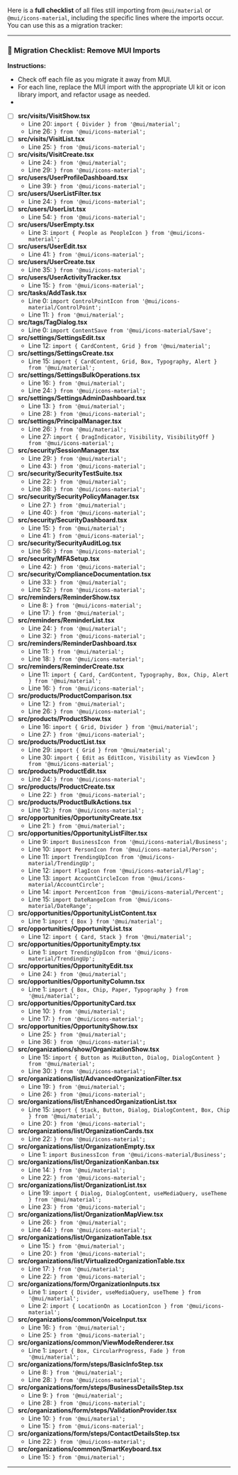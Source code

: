 Here is a **full checklist** of all files still importing from `@mui/material` or `@mui/icons-material`, including the specific lines where the imports occur. You can use this as a migration tracker:

---

### 📝 Migration Checklist: Remove MUI Imports
**Instructions:**  
- Check off each file as you migrate it away from MUI.
- For each line, replace the MUI import with the appropriate UI kit or icon library import, and refactor usage as needed.
- 
- [ ] **src/visits/VisitShow.tsx**
  - Line 20: `import { Divider } from '@mui/material';`
  - Line 26: `} from '@mui/icons-material';`
- [ ] **src/visits/VisitList.tsx**
  - Line 25: `} from '@mui/icons-material';`
- [ ] **src/visits/VisitCreate.tsx**
  - Line 24: `} from '@mui/material';`
  - Line 29: `} from '@mui/icons-material';`
- [ ] **src/users/UserProfileDashboard.tsx**
  - Line 39: `} from '@mui/icons-material';`
- [ ] **src/users/UserListFilter.tsx**
  - Line 24: `} from '@mui/icons-material';`
- [ ] **src/users/UserList.tsx**
  - Line 54: `} from '@mui/icons-material';`
- [ ] **src/users/UserEmpty.tsx**
  - Line 3: `import { People as PeopleIcon } from '@mui/icons-material';`
- [ ] **src/users/UserEdit.tsx**
  - Line 41: `} from '@mui/icons-material';`
- [ ] **src/users/UserCreate.tsx**
  - Line 35: `} from '@mui/icons-material';`
- [ ] **src/users/UserActivityTracker.tsx**
  - Line 15: `} from '@mui/icons-material';`
- [ ] **src/tasks/AddTask.tsx**
  - Line 0: `import ControlPointIcon from '@mui/icons-material/ControlPoint';`
  - Line 11: `} from '@mui/material';`
- [ ] **src/tags/TagDialog.tsx**
  - Line 0: `import ContentSave from '@mui/icons-material/Save';`
- [ ] **src/settings/SettingsEdit.tsx**
  - Line 12: `import { CardContent, Grid } from '@mui/material';`
- [ ] **src/settings/SettingsCreate.tsx**
  - Line 15: `import { CardContent, Grid, Box, Typography, Alert } from '@mui/material';`
- [ ] **src/settings/SettingsBulkOperations.tsx**
  - Line 16: `} from '@mui/material';`
  - Line 24: `} from '@mui/icons-material';`
- [ ] **src/settings/SettingsAdminDashboard.tsx**
  - Line 13: `} from '@mui/material';`
  - Line 28: `} from '@mui/icons-material';`
- [ ] **src/settings/PrincipalManager.tsx**
  - Line 26: `} from '@mui/material';`
  - Line 27: `import { DragIndicator, Visibility, VisibilityOff } from '@mui/icons-material';`
- [ ] **src/security/SessionManager.tsx**
  - Line 29: `} from '@mui/material';`
  - Line 43: `} from '@mui/icons-material';`
- [ ] **src/security/SecurityTestSuite.tsx**
  - Line 22: `} from '@mui/material';`
  - Line 38: `} from '@mui/icons-material';`
- [ ] **src/security/SecurityPolicyManager.tsx**
  - Line 27: `} from '@mui/material';`
  - Line 40: `} from '@mui/icons-material';`
- [ ] **src/security/SecurityDashboard.tsx**
  - Line 15: `} from '@mui/material';`
  - Line 41: `} from '@mui/icons-material';`
- [ ] **src/security/SecurityAuditLog.tsx**
  - Line 56: `} from '@mui/icons-material';`
- [ ] **src/security/MFASetup.tsx**
  - Line 42: `} from '@mui/icons-material';`
- [ ] **src/security/ComplianceDocumentation.tsx**
  - Line 33: `} from '@mui/material';`
  - Line 52: `} from '@mui/icons-material';`
- [ ] **src/reminders/ReminderShow.tsx**
  - Line 8: `} from '@mui/icons-material';`
  - Line 17: `} from '@mui/material';`
- [ ] **src/reminders/ReminderList.tsx**
  - Line 24: `} from '@mui/material';`
  - Line 32: `} from '@mui/icons-material';`
- [ ] **src/reminders/ReminderDashboard.tsx**
  - Line 11: `} from '@mui/material';`
  - Line 18: `} from '@mui/icons-material';`
- [ ] **src/reminders/ReminderCreate.tsx**
  - Line 11: `import { Card, CardContent, Typography, Box, Chip, Alert } from '@mui/material';`
  - Line 16: `} from '@mui/icons-material';`
- [ ] **src/products/ProductComparison.tsx**
  - Line 12: `} from '@mui/material';`
  - Line 26: `} from '@mui/icons-material';`
- [ ] **src/products/ProductShow.tsx**
  - Line 16: `import { Grid, Divider } from '@mui/material';`
  - Line 27: `} from '@mui/icons-material';`
- [ ] **src/products/ProductList.tsx**
  - Line 29: `import { Grid } from '@mui/material';`
  - Line 30: `import { Edit as EditIcon, Visibility as ViewIcon } from '@mui/icons-material';`
- [ ] **src/products/ProductEdit.tsx**
  - Line 24: `} from '@mui/icons-material';`
- [ ] **src/products/ProductCreate.tsx**
  - Line 22: `} from '@mui/icons-material';`
- [ ] **src/products/ProductBulkActions.tsx**
  - Line 12: `} from '@mui/icons-material';`
- [ ] **src/opportunities/OpportunityCreate.tsx**
  - Line 21: `} from '@mui/material';`
- [ ] **src/opportunities/OpportunityListFilter.tsx**
  - Line 9: `import BusinessIcon from '@mui/icons-material/Business';`
  - Line 10: `import PersonIcon from '@mui/icons-material/Person';`
  - Line 11: `import TrendingUpIcon from '@mui/icons-material/TrendingUp';`
  - Line 12: `import FlagIcon from '@mui/icons-material/Flag';`
  - Line 13: `import AccountCircleIcon from '@mui/icons-material/AccountCircle';`
  - Line 14: `import PercentIcon from '@mui/icons-material/Percent';`
  - Line 15: `import DateRangeIcon from '@mui/icons-material/DateRange';`
- [ ] **src/opportunities/OpportunityListContent.tsx**
  - Line 1: `import { Box } from '@mui/material';`
- [ ] **src/opportunities/OpportunityList.tsx**
  - Line 12: `import { Card, Stack } from '@mui/material';`
- [ ] **src/opportunities/OpportunityEmpty.tsx**
  - Line 1: `import TrendingUpIcon from '@mui/icons-material/TrendingUp';`
- [ ] **src/opportunities/OpportunityEdit.tsx**
  - Line 24: `} from '@mui/material';`
- [ ] **src/opportunities/OpportunityColumn.tsx**
  - Line 1: `import { Box, Chip, Paper, Typography } from '@mui/material';`
- [ ] **src/opportunities/OpportunityCard.tsx**
  - Line 10: `} from '@mui/material';`
  - Line 17: `} from '@mui/icons-material';`
- [ ] **src/opportunities/OpportunityShow.tsx**
  - Line 25: `} from '@mui/material';`
  - Line 36: `} from '@mui/icons-material';`
- [ ] **src/organizations/show/OrganizationShow.tsx**
  - Line 15: `import { Button as MuiButton, Dialog, DialogContent } from '@mui/material';`
  - Line 30: `} from '@mui/icons-material';`
- [ ] **src/organizations/list/AdvancedOrganizationFilter.tsx**
  - Line 19: `} from '@mui/material';`
  - Line 26: `} from '@mui/icons-material';`
- [ ] **src/organizations/list/EnhancedOrganizationList.tsx**
  - Line 15: `import { Stack, Button, Dialog, DialogContent, Box, Chip } from '@mui/material';`
  - Line 20: `} from '@mui/icons-material';`
- [ ] **src/organizations/list/OrganizationCards.tsx**
  - Line 22: `} from '@mui/icons-material';`
- [ ] **src/organizations/list/OrganizationEmpty.tsx**
  - Line 1: `import BusinessIcon from '@mui/icons-material/Business';`
- [ ] **src/organizations/list/OrganizationKanban.tsx**
  - Line 14: `} from '@mui/material';`
  - Line 22: `} from '@mui/icons-material';`
- [ ] **src/organizations/list/OrganizationList.tsx**
  - Line 19: `import { Dialog, DialogContent, useMediaQuery, useTheme } from '@mui/material';`
  - Line 23: `} from '@mui/icons-material';`
- [ ] **src/organizations/list/OrganizationMapView.tsx**
  - Line 26: `} from '@mui/material';`
  - Line 44: `} from '@mui/icons-material';`
- [ ] **src/organizations/list/OrganizationTable.tsx**
  - Line 15: `} from '@mui/material';`
  - Line 20: `} from '@mui/icons-material';`
- [ ] **src/organizations/list/VirtualizedOrganizationTable.tsx**
  - Line 17: `} from '@mui/material';`
  - Line 22: `} from '@mui/icons-material';`
- [ ] **src/organizations/form/OrganizationInputs.tsx**
  - Line 1: `import { Divider, useMediaQuery, useTheme } from '@mui/material';`
  - Line 2: `import { LocationOn as LocationIcon } from '@mui/icons-material';`
- [ ] **src/organizations/common/VoiceInput.tsx**
  - Line 16: `} from '@mui/material';`
  - Line 25: `} from '@mui/icons-material';`
- [ ] **src/organizations/common/ViewModeRenderer.tsx**
  - Line 1: `import { Box, CircularProgress, Fade } from '@mui/material';`
- [ ] **src/organizations/form/steps/BasicInfoStep.tsx**
  - Line 8: `} from '@mui/material';`
  - Line 28: `} from '@mui/icons-material';`
- [ ] **src/organizations/form/steps/BusinessDetailsStep.tsx**
  - Line 9: `} from '@mui/material';`
  - Line 28: `} from '@mui/icons-material';`
- [ ] **src/organizations/form/steps/ValidationProvider.tsx**
  - Line 10: `} from '@mui/material';`
  - Line 15: `} from '@mui/icons-material';`
- [ ] **src/organizations/form/steps/ContactDetailsStep.tsx**
  - Line 22: `} from '@mui/icons-material';`
- [ ] **src/organizations/common/SmartKeyboard.tsx**
  - Line 15: `} from '@mui/material';`

---


